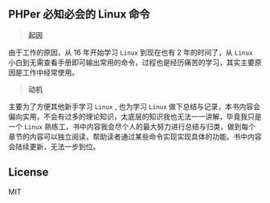 ## PHPer 必知必会的 Linux 命令

> __起因__

由于工作的原因，从 16 年开始学习 `Linux` 到现在也有 2 年的时间了，从 `Linux` 小白到无需查看手册即可输出常用的命令，过程也是经历痛苦的学习，其实主要原因是工作中经常使用。

> __动机__

主要为了方便其他新手学习 `Linux` , 也为学习 `Linux` 做下总结与记录，本书内容会偏向实用，不会有过多的理论知识，太底层的知识我也无法一一讲解，毕竟我只是一个 `Linux` 熟练工，书中内容我会尽个人的最大努力进行总结与归类，做到每个章节的内容可以独立阅读，帮助读者通过某些命令实现实现具体的功能。书中内容会陆续更新，无法一步到位。

## License
MIT


